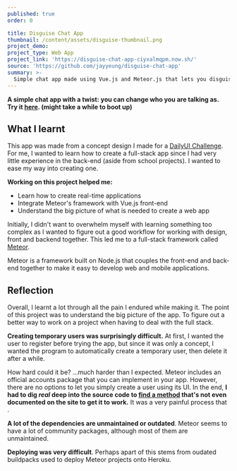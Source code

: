 ```yaml
---
published: true
order: 0

title: Disguise Chat App
thumbnail: /content/assets/disguise-thumbnail.png
project_demo: 
project_type: Web App
project_link: 'https://disguise-chat-app-ciyxalmqpm.now.sh/'
source: 'https://github.com/jayyeung/disguise-chat-app'
summary: >-
  Simple chat app made using Vue.js and Meteor.js that lets you disguise yourself as another person and pretend to be them!
---
```

**A simple chat app with a twist: you can change who you are talking as. Try it [here](https://disguise-chat-app-ttoxhiylpb.now.sh/). (might take a while to boot up)** 

## What I learnt

This app was made from a concept design I made for a [DailyUI Challenge](https://www.behance.net/gallery/67654663/Disguise-Chatroom-Concept). For me, I wanted to learn how to create a full-stack app since I had very little experience in the back-end (aside from school projects). I wanted to ease my way into creating one.

**Working on this project helped me:**
- Learn how to create real-time applications
- Integrate Meteor's framework with Vue.js front-end
- Understand the big picture of what is needed to create a web app

Initially, I didn't want to overwhelm myself with learning something too complex as I wanted to figure out a good workflow for working with design, front and backend together. This led me to a full-stack framework called [Meteor](https://www.meteor.com/).

Meteor is a framework built on Node.js that couples the front-end and back-end together to make it easy to develop web and mobile applications. 

## Reflection

Overall, I learnt a lot through all the pain I endured while making it. The point of this project was to understand the big picture of the app. To figure out a better way to work on a project when having to deal with the full stack.

**Creating temporary users was surprisingly difficult.** At first, I wanted the user to register before trying the app, but since it was only a concept, I wanted the program to automatically create a temporary user, then delete it after a while.

How hard could it be? ...much harder than I expected. Meteor includes an official accounts package that you can implement in your app. However, there are no options to let you simply create a user using its UI.  In the end, **I had to dig *real* deep into the source code to [find a method]() that's not even documented on the site to get it to work.** It was a very painful process that .

**A lot of the dependencies are unmaintained or outdated**. Meteor seems to have a lot of community packages, although most of them are unmaintained. 


**Deploying was very difficult**. Perhaps apart of this stems from oudated buildpacks used to deploy Meteor projects onto Heroku.

